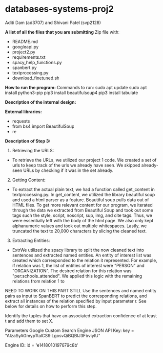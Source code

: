 # databases-systems-proj2
Aditi Dam (ad3707) and Shivani Patel (svp2128)

**A list of all the files that you are submitting**
Zip file with: 
- README.md 
- googleapi.py
- project2.py
- requirements.txt
- spacy_help_functions.py
- spanbert.py
- textprocessing.py
- download_finetuned.sh

**How to run the program:**
Commands to run: 
sudo apt update 
sudo apt install 
python3-pip 
pip3 install beautifulsoup4
pip3 install tabulate


**Description of the internal design:**


**External libraries:**
- requests
- from bs4 import BeautifulSoup
- re


**Description of Step 3:**
1) Retrieving the URLS: 
 - To retrieve the URLs, we utilized our project 1 code. We created a set of urls to keep track of the urls we already have seen. We skipped already-seen URLs by checking if it was in the set already.

2) Getting Content: 
- To extract the actual plain text, we had a function called get_content in textprocessing.py. In get_content, we utilized the library beautiful soup and used a html parser as a feature. Beautiful soup pulls data out of HTML files. To get more relevant content for our program, we iterated through the data we extracted from Beautiful Soup and took out some tags such the style, script, noscript, sup, img, and cite tags. Thus, we were essentially left with the body of the html page. We also only kept alphanumeric values and took out multiple whitespaces. Lastly, we truncated the text to 20,000 characters by slicing the cleaned text. 

3) Extracting Entities:
 - ExtrWe utilized the spacy library to split the now cleaned text into sentences and extracted named entities. An entity of interest list was created which corresponded to the relation it represented. For example, if relation was 1, the list of entities of interest were "PERSON" and "ORGANIZATION". The desired relation for this relation was "per:schools_attended". We applied this logic with the remaining relations from relation 1 to 
 
NEED TO WORK ON THIS PART STILL
Use the sentences and named entity pairs as input to SpanBERT to predict the corresponding relations, and extract all instances of the relation specified by input parameter r. See below for details on how to perform this step.

Identify the tuples that have an associated extraction confidence of at least t and add them to set X.

Parameters Google Custom Search Engine JSON API Key: key = "AIzaSyAGmypTtalCS9lLgosvQiBQBIJ3FbviylU"

Engine ID: id = 'e1418010197679c8b'
